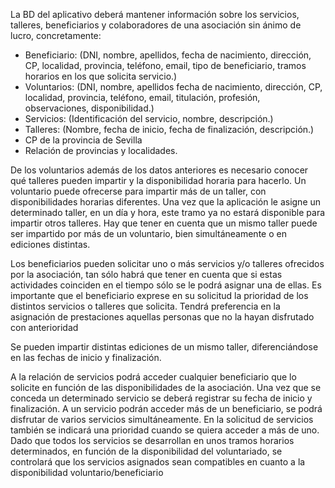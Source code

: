 La BD del aplicativo deberá mantener información sobre los servicios, talleres, beneficiarios y colaboradores de una asociación sin ánimo de lucro, concretamente:

- 	Beneficiario:	(DNI, nombre, apellidos, fecha de nacimiento, dirección, CP, localidad, provincia, teléfono, email, tipo de beneficiario, tramos horarios en los que solicita servicio.)
- Voluntarios:	(DNI, nombre, apellidos fecha de nacimiento, dirección, CP, localidad, provincia, teléfono, email, titulación, profesión, observaciones, disponibilidad.)
- Servicios:	(Identificación del servicio, nombre, descripción.)
- Talleres: (Nombre, fecha de inicio, fecha de finalización, descripción.)
- CP de la provincia de Sevilla
- Relación de provincias y localidades.

De los voluntarios además de los datos anteriores es necesario conocer qué talleres pueden impartir y la disponibilidad horaria para hacerlo. Un voluntario puede ofrecerse para impartir más de un taller, con disponibilidades horarias diferentes. Una vez que la aplicación le asigne un determinado taller, en un día y hora, este tramo ya no estará disponible para impartir otros talleres. Hay que tener en cuenta que un mismo taller puede ser impartido por más de un voluntario, bien simultáneamente o en ediciones distintas.

Los beneficiarios pueden solicitar uno o más servicios y/o talleres ofrecidos por la asociación, tan sólo habrá que tener en cuenta que si estas actividades coinciden en el tiempo sólo se le podrá asignar una de ellas. Es importante que el beneficiario exprese en su solicitud la prioridad de los distintos servicios o talleres que solicita. Tendrá preferencia en la asignación de prestaciones aquellas personas que no la hayan disfrutado con anterioridad

Se pueden impartir distintas ediciones de un mismo taller, diferenciándose en las fechas de inicio y finalización. 

A la relación de servicios podrá acceder cualquier beneficiario que lo solicite en función de las disponibilidades de la asociación. Una vez que se conceda un determinado servicio  se deberá registrar su fecha de inicio y finalización. A un servicio podrán acceder más de un beneficiario, se podrá disfrutar de varios servicios simultáneamente. En la solicitud de servicios también se indicará una prioridad cuando se quiera acceder a más de uno. Dado que todos los servicios se desarrollan en unos tramos horarios determinados, en función de la disponibilidad del voluntariado, se controlará que los servicios asignados sean compatibles en cuanto a la disponibilidad voluntario/beneficiario

